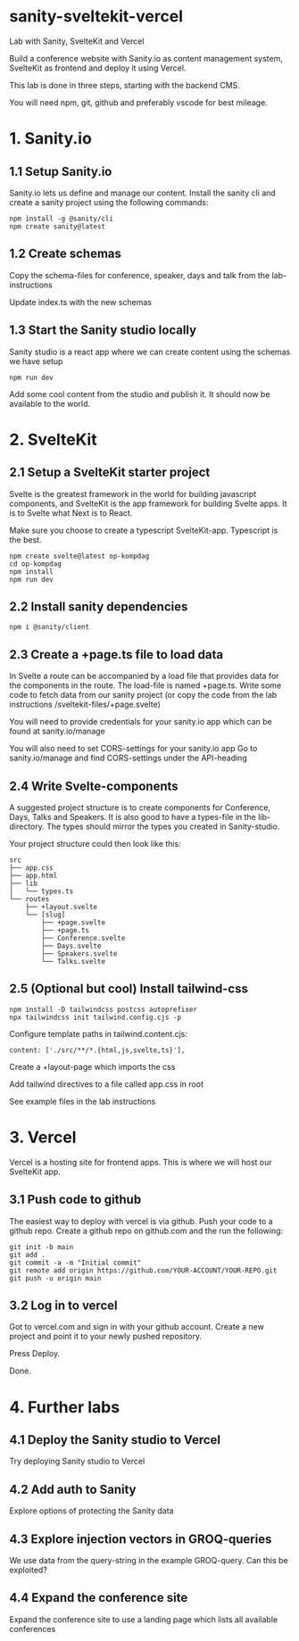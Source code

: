 # sanity-sveltekit-vercel

Lab with Sanity, SvelteKit and Vercel

Build a conference website with Sanity.io as content management system, SvelteKit as frontend and deploy it using Vercel.

This lab is done in three steps, starting with the backend CMS.

You will need npm, git, github and preferably vscode for best mileage.

# 1. Sanity.io

## 1.1 Setup Sanity.io

Sanity.io lets us define and manage our content. Install the sanity cli and create a sanity project using the following commands:

```
npm install -g @sanity/cli
npm create sanity@latest
```

## 1.2 Create schemas

Copy the schema-files for conference, speaker, days and talk from the lab-instructions

Update index.ts with the new schemas

## 1.3 Start the Sanity studio locally

Sanity studio is a react app where we can create content using the schemas we have setup

```
npm run dev
```

Add some cool content from the studio and publish it. It should now be available to the world.

# 2. SvelteKit

## 2.1 Setup a SvelteKit starter project

Svelte is the greatest framework in the world for building javascript components, and SvelteKit is the app framework for building Svelte apps. It is to Svelte what Next is to React.

Make sure you choose to create a typescript SvelteKit-app. Typescript is the best.

```
npm create svelte@latest op-kompdag
cd op-kompdag
npm install
npm run dev
```

## 2.2 Install sanity dependencies

```
npm i @sanity/client
```

## 2.3 Create a +page.ts file to load data

In Svelte a route can be accompanied by a load file that provides data for the components in the route. The load-file is named +page.ts. Write some code to fetch data from our sanity project (or copy the code from the lab instructions /sveltekit-files/+page.svelte)

You will need to provide credentials for your sanity.io app which can be found at sanity.io/manage

You will also need to set CORS-settings for your sanity.io app
Go to sanity.io/manage and find CORS-settings under the API-heading

## 2.4 Write Svelte-components

A suggested project structure is to create components for Conference, Days, Talks and Speakers. It is also good to have a types-file in the lib-directory. The types should mirror the types you created in Sanity-studio.

Your project structure could then look like this:

```
src
├── app.css
├── app.html
├── lib
│   └── types.ts
└── routes
    ├── +layout.svelte
    └── [slug]
        ├── +page.svelte
        ├── +page.ts
        ├── Conference.svelte
        ├── Days.svelte
        ├── Speakers.svelte
        └── Talks.svelte

```

## 2.5 (Optional but cool) Install tailwind-css

```
npm install -D tailwindcss postcss autoprefixer
npx tailwindcss init tailwind.config.cjs -p
```

Configure template paths in tailwind.content.cjs:

```
content: ['./src/**/*.{html,js,svelte,ts}'],
```

Create a +layout-page which imports the css

Add tailwind directives to a file called app.css in root

See example files in the lab instructions

# 3. Vercel

Vercel is a hosting site for frontend apps. This is where we will host our SvelteKit app.

## 3.1 Push code to github

The easiest way to deploy with vercel is via github. Push your code to a github repo.
Create a github repo on github.com and the run the following:

```
git init -b main
git add .
git commit -a -m "Initial commit"
git remote add origin https://github.com/YOUR-ACCOUNT/YOUR-REPO.git
git push -u origin main
```

## 3.2 Log in to vercel

Got to vercel.com and sign in with your github account. Create a new project and point it to your newly pushed repository.

Press Deploy.

Done.

# 4. Further labs

## 4.1 Deploy the Sanity studio to Vercel

Try deploying Sanity studio to Vercel

## 4.2 Add auth to Sanity

Explore options of protecting the Sanity data

## 4.3 Explore injection vectors in GROQ-queries

We use data from the query-string in the example GROQ-query. Can this be exploited?

## 4.4 Expand the conference site

Expand the conference site to use a landing page which lists all available conferences
